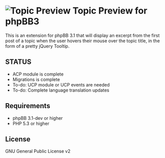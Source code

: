 ![Topic Preview](http://orcamx.vlexofree.com/forum/images/search.png "Topic Preview") Topic Preview for phpBB3
========================

This is an extension for phpBB 3.1 that will display an excerpt from the first post of a topic when the user hovers their mouse over the topic title, in the form of a pretty jQuery Tooltip.

STATUS
------
* ACP module is complete
* Migrations is complete
* To-do: UCP module or UCP events are needed
* To-do: Complete language translation updates

Requirements
------------

* phpBB 3.1-dev or higher
* PHP 5.3 or higher

License
-------

GNU General Public License v2
